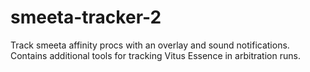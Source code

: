 # smeeta-tracker-2
Track smeeta affinity procs with an overlay and sound notifications. Contains additional tools for tracking Vitus Essence in arbitration runs.
